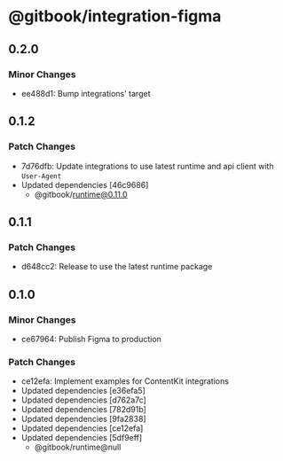 # @gitbook/integration-figma

## 0.2.0

### Minor Changes

-   ee488d1: Bump integrations' target

## 0.1.2

### Patch Changes

-   7d76dfb: Update integrations to use latest runtime and api client with `User-Agent`
-   Updated dependencies [46c9686]
    -   @gitbook/runtime@0.11.0

## 0.1.1

### Patch Changes

-   d648cc2: Release to use the latest runtime package

## 0.1.0

### Minor Changes

-   ce67964: Publish Figma to production

### Patch Changes

-   ce12efa: Implement examples for ContentKit integrations
-   Updated dependencies [e36efa5]
-   Updated dependencies [d762a7c]
-   Updated dependencies [782d91b]
-   Updated dependencies [9fa2838]
-   Updated dependencies [ce12efa]
-   Updated dependencies [5df9eff]
    -   @gitbook/runtime@null
